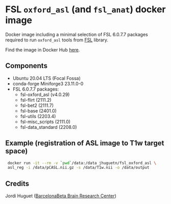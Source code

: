 FSL `oxford_asl` (and `fsl_anat`) docker image 
==============================================
Docker image including a minimal selection of FSL 6.0.7.7 packages required 
to run `oxford_asl` tools from [FSL](https://fsl.fmrib.ox.ac.uk/fsl/fslwiki/FSL) 
library.  

Find the image in Docker Hub [here](https://hub.docker.com/r/jhuguetn/fsl_oxford_asl).

Components
----------
* Ubuntu 20.04 LTS (Focal Fossa)
* conda-forge Miniforge3 23.11.0-0
* FSL 6.0.7.7 packages: 
  * fsl-oxford_asl (v4.0.29)
  * fsl-flirt (2111.2)
  * fsl-bet2 (2111.7)
  * fsl-base (2401.0)
  * fsl-utils (2203.4)
  * fsl-misc_scripts (2111.0)
  * fsl-data_standard (2208.0)

Example (registration of ASL image to T1w target space)
-----
```bash
 docker run -it --rm -v `pwd`/data:/data jhuguetn/fsl_oxford_asl \
 asl_reg -i /data/pCASL.nii.gz -s /data/T1w.nii -o /data/output
```

Credits
-------
Jordi Huguet ([BarcelonaBeta Brain Research Center](http://barcelonabeta.org))
